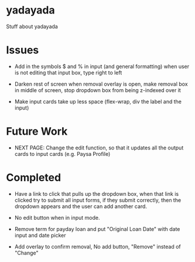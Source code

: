 # yadayada
Stuff about yadayada

# Issues
- Add in the symbols $ and % in input (and general formatting) when user is not editing that input box, type right to left

- Darken rest of screen when removal overlay is open, make removal box in middle of screen, stop dropdown box from being z-indexed over it

- Make input cards take up less space (flex-wrap, div the label and the input)

# Future Work
- NEXT PAGE: Change the edit function, so that it updates all the output cards to input cards (e.g. Paysa Profile)

# Completed

- Have a link to click that pulls up the dropdown box, when that link is clicked try to submit all input forms, if they submit correctly, then the dropdown appears and the user can add another card.

- No edit button when in input mode.

- Remove term for payday loan and put "Original Loan Date" with date input and date picker

- Add overlay to confirm removal, No add button, "Remove" instead of "Change"
